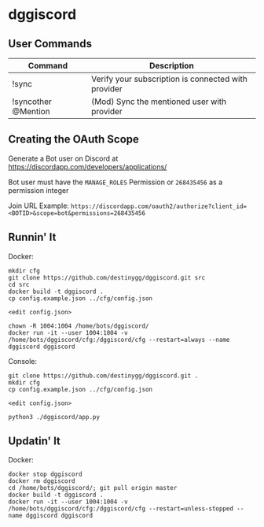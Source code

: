 # dggiscord

## User Commands

| Command | Description |
| ----------- | ----------- |
| !sync | Verify your subscription is connected with provider |
| !syncother @Mention | (Mod) Sync the mentioned user with provider |

## Creating the OAuth Scope

Generate a Bot user on Discord at https://discordapp.com/developers/applications/

Bot user must have the `MANAGE_ROLES` Permission or `268435456` as a permission integer

Join URL Example: `https://discordapp.com/oauth2/authorize?client_id=<BOTID>&scope=bot&permissions=268435456`

## Runnin' It

Docker:
```
mkdir cfg
git clone https://github.com/destinygg/dggiscord.git src
cd src
docker build -t dggiscord .
cp config.example.json ../cfg/config.json

<edit config.json>

chown -R 1004:1004 /home/bots/dggiscord/
docker run -it --user 1004:1004 -v /home/bots/dggiscord/cfg:/dggiscord/cfg --restart=always --name dggiscord dggiscord
```

Console:
```
git clone https://github.com/destinygg/dggiscord.git .
mkdir cfg
cp config.example.json ../cfg/config.json

<edit config.json>

python3 ./dggiscord/app.py
```

## Updatin' It

Docker:
```
docker stop dggiscord
docker rm dggiscord
cd /home/bots/dggiscord/; git pull origin master
docker build -t dggiscord .
docker run -it --user 1004:1004 -v /home/bots/dggiscord/cfg:/dggiscord/cfg --restart=unless-stopped --name dggiscord dggiscord
```
